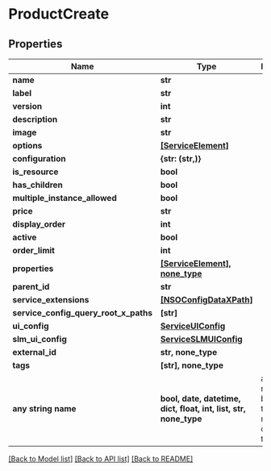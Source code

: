 # ProductCreate


## Properties
Name | Type | Description | Notes
------------ | ------------- | ------------- | -------------
**name** | **str** |  | 
**label** | **str** |  | 
**version** | **int** |  | 
**description** | **str** |  | 
**image** | **str** |  | 
**options** | [**[ServiceElement]**](ServiceElement.md) |  | 
**configuration** | **{str: (str,)}** |  | 
**is_resource** | **bool** |  | 
**has_children** | **bool** |  | 
**multiple_instance_allowed** | **bool** |  | [optional] 
**price** | **str** |  | [optional] 
**display_order** | **int** |  | [optional] 
**active** | **bool** |  | [optional] 
**order_limit** | **int** |  | [optional] 
**properties** | [**[ServiceElement], none_type**](ServiceElement.md) |  | [optional] 
**parent_id** | **str** |  | [optional] 
**service_extensions** | [**[NSOConfigDataXPath]**](NSOConfigDataXPath.md) |  | [optional] 
**service_config_query_root_x_paths** | **[str]** |  | [optional] 
**ui_config** | [**ServiceUIConfig**](ServiceUIConfig.md) |  | [optional] 
**slm_ui_config** | [**ServiceSLMUIConfig**](ServiceSLMUIConfig.md) |  | [optional] 
**external_id** | **str, none_type** |  | [optional] 
**tags** | **[str], none_type** |  | [optional] 
**any string name** | **bool, date, datetime, dict, float, int, list, str, none_type** | any string name can be used but the value must be the correct type | [optional]

[[Back to Model list]](../README.md#documentation-for-models) [[Back to API list]](../README.md#documentation-for-api-endpoints) [[Back to README]](../README.md)


